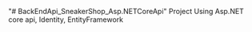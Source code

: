 "# BackEndApi_SneakerShop_Asp.NETCoreApi" 
Project Using Asp.NET core api, Identity, EntityFramework
